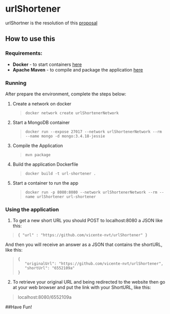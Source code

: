 # urlShortener

urlShortner is the resolution of this [proposal](https://gist.github.com/FylmTM/e3c4e5f337a176e94d6dd51703068925)



## How to use this

### Requirements:

* **Docker** - to start containers [here](https://www.docker.com/products/docker-desktop)
* **Apache Maven** - to compile and package the application [here](https://maven.apache.org/)

### Running


After prepare the environment, complete the steps below:

1. Create a network on docker

	> ```docker network create urlShortenerNetwork```

2. Start a MongoDB container

	> ```docker run --expose 27017 --network urlShortenerNetwork --rm --name mongo -d mongo:3.4.18-jessie```
	
3. Compile the Application

	> ```mvn package```
	
4. Build the application Dockerfile

	> ```docker build -t url-shortener .```

5. Start a container to run the app

	> ```docker run -p 8080:8080 --network urlShortenerNetwork --rm --name urlShortener url-shortener```



### Using the application

1. To get a new short URL you should POST to localhost:8080 a JSON like this:

> ```{ "url" : "https://github.com/vicente-nvt/urlShortener" }```

And then you will receive an answer as a JSON that contains the shortURL, like this:

>```
>{
>    "originalUrl": "https://github.com/vicente-nvt/urlShortener",
>    "shortUrl": "6552109a"
>}
>```

2. To retrieve your original URL and being redirected to the website then go at your web browser and put the link with your ShortURL, like this:

> localhost:8080/6552109a

##Have Fun!

